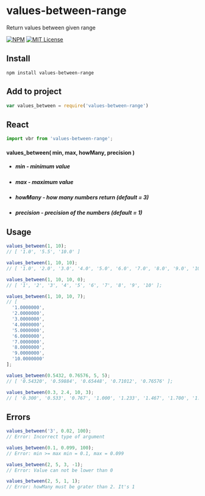 # values-between-range

Return values between given range

[![NPM](https://nodei.co/npm/values-between-range.png)](https://nodei.co/npm/values-between-range/)
[![MIT License](https://img.shields.io/badge/license-MIT-blue.svg?style=flat-square)]()

## Install

```
npm install values-between-range
```
## Add to project
```js
var values_between = require('values-between-range')
```
## React
```js
import vbr from 'values-between-range';
```
#### values_between( min, max, howMany, precision )
* ##### *min* - minimum value
* ##### *max* - maximum value
* ##### *howMany* - how many numbers return  *(default = 3)*
* ##### *precision* - precision of the numbers (default = 1)


## Usage

```js
values_between(1, 10);
// [ '1.0', '5.5', '10.0' ]

values_between(1, 10, 10);
// [ '1.0', '2.0', '3.0', '4.0', '5.0', '6.0', '7.0', '8.0', '9.0', '10.0' ];

values_between(1, 10, 10, 0);
// [ '1', '2', '3', '4', '5', '6', '7', '8', '9', '10' ];

values_between(1, 10, 10, 7);
// [
  '1.0000000',
  '2.0000000',
  '3.0000000',
  '4.0000000',
  '5.0000000',
  '6.0000000',
  '7.0000000',
  '8.0000000',
  '9.0000000',
  '10.0000000'
];

values_between(0.5432, 0.76576, 5, 5);
// [ '0.54320', '0.59884', '0.65448', '0.71012', '0.76576' ];

values_between(0.3, 2.4, 10, 3);
// [ '0.300', '0.533', '0.767', '1.000', '1.233', '1.467', '1.700', '1.933', '2.167', '2.400' ];
```
## Errors

```js
values_between('3', 0.02, 100);
// Error: Incorrect type of argument

values_between(0.1, 0.099, 100);
// Error: min >= max min = 0.1, max = 0.099

values_between(2, 5, 3, -1);
// Error: Value can not be lower than 0

values_between(2, 5, 1, 1);
// Error: howMany must be grater than 2. It's 1
```

